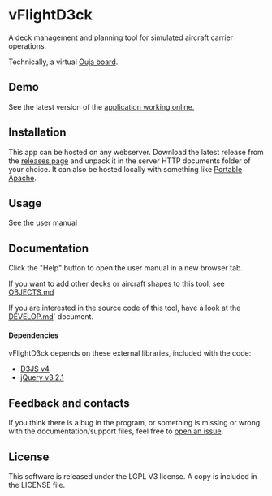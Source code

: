 # vFlightD3ck #

A deck management and planning tool for simulated aircraft carrier operations.

Technically, a virtual [Ouja board](https://commons.wikimedia.org/wiki/Category:Ouija_boards_(aircraft_carrier)).

## Demo

See the latest version of the [application working online.](http://marcosox.github.io/vflightd3ck/)

## Installation
This app can be hosted on any webserver.
Download the latest release from the [releases page] and unpack it in the server HTTP documents folder of your choice.
It can also be hosted locally with something like [Portable Apache](https://apr.apache.org/).

## Usage
See the [user manual](doc/MANUAL.md)

## Documentation
Click the "Help" button to open the user manual in a new browser tab.

If you want to add other decks or aircraft shapes to this tool,
see [OBJECTS.md](doc/OBJECTS.md)

If you are interested in the source code of this tool,
have a look at the [DEVELOP.md](doc/DEVELOP.md)` document.

#### Dependencies
vFlightD3ck depends on these external libraries, included with the code:

- [D3JS v4](https://d3js.org/)
- [jQuery v3.2.1](https://jquery.com/)

## Feedback and contacts
If you think there is a bug in the program, or something is missing or wrong
with the documentation/support files, feel free to [open an issue].

## License
This software is released under the LGPL V3 license.
A copy is included in the LICENSE file.

[open an issue]: issues
[releases page]: releases
